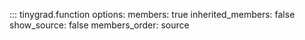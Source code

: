 <!-- TODO: remove the imported members -->
::: tinygrad.function
    options:
        members: true
        inherited_members: false
        show_source: false
        members_order: source
